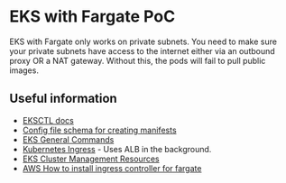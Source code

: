 # EKS with Fargate PoC
EKS with Fargate only works on private subnets. You need to make sure your private subnets have access to the internet either via an outbound proxy OR a NAT gateway. Without this, the pods will fail to pull public images.

## Useful information
- [EKSCTL docs](https://eksctl.io/usage/fargate-support/)
- [Config file schema for creating manifests](https://eksctl.io/usage/schema/)
- [EKS General Commands](https://docs.aws.amazon.com/eks/latest/userguide/getting-started-eksctl.html)
- [Kubernetes Ingress](https://docs.aws.amazon.com/eks/latest/userguide/alb-ingress.html) - Uses ALB in the background.
- [EKS Cluster Management Resources](https://docs.aws.amazon.com/eks/latest/userguide/eks-managing.html)
- [AWS How to install ingress controller for fargate](https://aws.amazon.com/premiumsupport/knowledge-center/eks-alb-ingress-controller-fargate/)